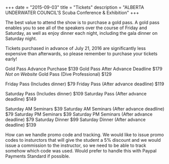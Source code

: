 +++
date        = "2015-09-03"
title       = "Tickets"
description = "ALBERTA UNDERWATER COUNCIL'S Scuba Conference & Exhibition"
+++

The best value to attend the show is to purchase a gold pass.  A gold pass enables you to see all of the speakers over the course of Friday and Saturday, as well as enjoy dinner each night, including the gala dinner on Saturday night.

Tickets purchased in advance of July 21, 2016 are significantly less expensive than afterwards, so please remember to purchase your tickets early!

Gold Pass Advance Purchase				$139
Gold Pass After Advance Deadline			$179
*Not on Website* Gold Pass (Dive Professional)		$129

Friday Pass (Includes dinner)				$79
Friday Pass (After advance deadline)			$119

Saturday Pass (Includes dinner)				$109
Saturday Pass (After advance deadline)			$149

Saturday AM Seminars					$39
Saturday AM Seminars (After advance deadline)		$79
Saturday PM Seminars					$39
Saturday PM Seminars (After advance deadline)		$79
Saturday Dinner					$99
Saturday Dinner (After advance deadline)		$139

How can we handle promo code and tracking.  We would like to issue promo codes to insturctors that will give the student a 5% discount and we would issue a commission to the instructor, so we need to be able to track somehow which code was used.  Would prefer to handle this with Paypal Payments Standard if possible.
